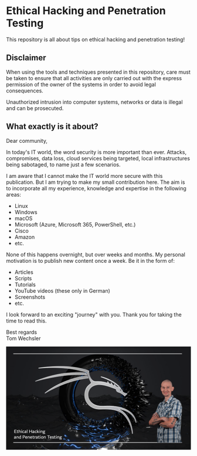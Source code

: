 # Ethical Hacking and Penetration Testing 
This repository is all about tips on ethical hacking and penetration testing!

## Disclaimer

When using the tools and techniques presented in this repository, care must be taken to ensure that all activities are only carried out with the express permission of the owner of the systems in order to avoid legal consequences. 

Unauthorized intrusion into computer systems, networks or data is illegal and can be prosecuted.

## What exactly is it about?

Dear community,

In today's IT world, the word security is more important than ever. Attacks, compromises, data loss, cloud services being targeted, local infrastructures being sabotaged, to name just a few scenarios.

I am aware that I cannot make the IT world more secure with this publication. But I am trying to make my small contribution here. The aim is to incorporate all my experience, knowledge and expertise in the following areas:

- Linux
- Windows
- macOS
- Microsoft (Azure, Microsoft 365, PowerShell, etc.)
- Cisco
- Amazon
- etc.

None of this happens overnight, but over weeks and months. My personal motivation is to publish new content once a week. Be it in the form of:

- Articles
- Scripts
- Tutorials
- YouTube videos (these only in German)
- Screenshots
- etc.

I look forward to an exciting "journey" with you. Thank you for taking the time to read this.

Best regards  
Tom Wechsler

<img src="/Images/Ethical.png" alt="Ethical Hacking and Penetration Testing">